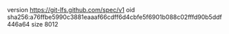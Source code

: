 version https://git-lfs.github.com/spec/v1
oid sha256:a76ffbe5990c3881eaaaf66cdff6d4cbfe5f6901b088c02fffd90b5ddf446a64
size 8012

